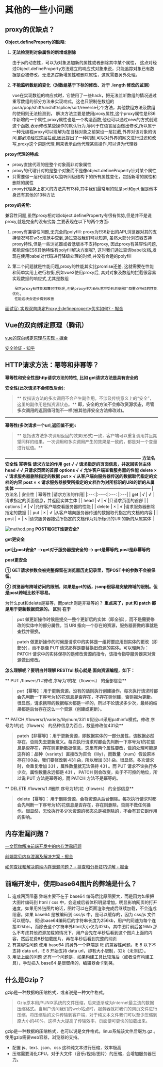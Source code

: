 # 其他的一些小问题

## proxy的优缺点？
**Object.defineProperty的缺陷:**

1. **无法检测到对象属性的新增或删除**

    由于js的动态性，可以为对象追加新的属性或者删除其中某个属性， 这点对经过Object.defineProperty方法建立的响应式对象来说，只能追踪对象已有数据是否被修改，无法追踪新增属性和删除属性，这就需要另外处理。

2. **不能监听数组的变化（对数组基于下标的修改、对于 .length 修改的监测）**

   vue在实现数组的响应式时，它使用了一些hack，把无法监听数组的情况通过重写数组的部分方法来实现响式，这也只限制在数组的push/pop/shift/unshift/splice/sort/reverse七个方法，其他数组方法及数组的使用则无法检测到， 解决方法主要是使用proxy属性,这个proxy属性是ES6中新增的一个属性,proxy属性也是一个构造函数,他也可以通过new的方式创建这个函数,表示修改某些操作的默认行为,等同于在语言层面做出修改,所以属于一种元编程proxy可以理解为在目标对象之前架设一层拦截,外界对该对象的访问,都必须经过这层拦截,因此提出了一种机制,可以对外界的网文进行过滤和改写,proxy这个词是代理,用来表示由他代理某些操作,可以译为代理器

**proxy代理的特点:**

- proxy直接代理的是整个对象而非对象属性
- proxy的代理针对的是整个对象而不是像object.defineProperty针对某个属性
- 只需要做一层代理就可以监听同级结构下的所有属性变化，包括新增的属性和删除的属性
- proxy代理身上定义的方法共有13种,其中我们最常用的就是set和get,但是他本身还有其他的13种方法

**proxy的劣势:**

兼容性问题,虽然proxy相对越object.defineProperty有很有优势,但是并不是说proxy,就是完全的没有劣势,主要表现在以下的两个方面:
1. proxy有兼容性问题,无完全的polyfill:
    proxy为ES6新出的API,浏览器对其的支持情况可在w3c规范中查到,通过查找我们可以知道,
    虽然大部分浏览器支持proxy特性,但是一些浏览器或者低版本不支持proxy,
    因此proxy有兼容性问题,那能否像ES6其他特性有polyfill解决方案呢?,
    这时我们通过查询babel文档,发现在使用babel对代码进行降级处理的时候,并没有合适的polyfill
2. 第二个问题就是性能问题,proxy的性能其实比promise还差,
        这就需要在性能和简单实用上进行权衡,例如vue3使用proxy后,
        其对对象及数组的拦截很容易实现数据的响应式,尤其是数组

        虽然proxy有性能和兼容性处理,但是proxy作为新标准将受到浏览器厂商重点持续的性能优化,
        性能这块会逐步得到改善

[面试官: 实现双向绑定Proxy比defineproperty优劣如何? - 掘金](https://juejin.cn/post/6844903601416978439)


## Vue的双向绑定原理（腾讯）
[vue的双向绑定原理与实现 - 掘金](https://juejin.cn/post/7080562890628923423#heading-29)

[安全验证 - 知乎](https://zhuanlan.zhihu.com/p/138710460)



## HTTP请求方法：幂等和非幂等？
**幂等性和安全性是http请求方法的特性, 比如 get请求方法是具有安全的**

**安全性(此次请求不会修改后台):**
> ** 仅指该方法的多次调用不会产生副作用，不涉及传统意义上的“安全”，这里的副作用是指资源状态。**
> **即，安全的方法不会修改资源状态，尽管多次调用的返回值可能不一样(被其他非安全方法修改过)。**

** **
**幂等性(多次请求一个url,返回值不变):**
> ** 是指该方法多次调用返回的效果(形式)一致，客户端可以重复调用并且期望同样的结果。一次调用和多次调用产生的效果是一致的，都是对一个变量进行赋值。**

**————————————————————————————————**
**方法名	安全性	幂等性	请求方法的作用**
**get			√	√	请求指定的页面信息，并返回实体主体**
**head		√	√	只请求页面的首部**
**options		√	√	允许客户端查看服务器的性能**
**delete		×	√	请求服务器删除指定的数据**
**put			×	√	从客户端向服务器传送的数据取代指定的文档的内容**
**post			×	×	请求服务器接受所指定的文档作为对所标识的URI的新的从属实体**
**————————————————————————————————**
| 方法名      | 安全性 |  幂等性   |请求方法的作用|
|:---:|:----:|:---: |:---|
| get      | √       | √   |请求指定的页面信息，并返回实体主体   |
| head      | √       | √   |只请求页面的首部 |
| options      | √       | √   |允许客户端查看服务器的性能  |
| delete      | ×       | √   |请求服务器删除指定的数据  |
| put      | ×       | √   |从客户端向服务器传送的数据取代指定的文档的内容 |
| post      | ×       | ×   |请求服务器接受所指定的文档作为对所标识的URI的新的从属实体 |


![method.png](http://picture.gptkong.com/20240515/2124de21be4b4b4a11b8f2505b3d75cb60.png)
**POST和GET谁更安全?**

**get更安全**

**get比post安全? -->get对于服务器是安全的–> get是幂等的,post是非幂等的**

**post更安全**

**① GET请求参数会被完整保留在浏览器历史记录里，而POST中的参数不会被保留。**

**② 浏览器有跨域访问的限制，如果是get的话，jsonp很容易突破跨域的限制。但是post跨域比较不容易。**

为什么put和delete是幂等，而patch则是非幂等的？
**重点来了，put 和 patch 都是用于更新数据资源的。 区别 在于**
> **put 做更新操作时候是提交一整个更新后的实体（即全部），而不是需要修改的实体中的部分属性。当 URI 指向一个存在的资源，服务器要做的事就是查找并替换。**

> **patch 做更新操作的时候是请求中的实体是一组将要应用到实体的更改（即部分），而不是像 PUT 请求那样是要替换旧资源的实体。可以理解为：PATCH 请求中的实体保存的是修改资源的指令，该指令指导服务器来对资源做出修改。**



**怎么理解呢？要明白并理解 RESTful 核心就是 面向资源编程，如下：**

** PUT /flowers/1   #修改 序号为1的花（flowers） 的全部信息**

> **put【幂等】：用于更新资源，没有的话则执行创建操作。每次执行请求时都会先判断一下序号为1的花信息是否存在，不存在则创建，否则视为更新。很显然，请求携带的数据每次都是一样的，所以不论请求多少次，最终的结果都是后台存在这么一个资源（创建或更新）。**



** PATCH /flowers/1/variety/lily/num/331   #假设url采用pathinfo模式，修改 序号为1的花（flowers） 的品种信息为百合，数量修改位431朵**

> **patch【非幂等】：用于更新资源，即数据实体的一部分属性，该数据必然存在，否则失去更新意义。每次执行请求时都会先判断一下序号为1的花信息是否存在，存在则更新数据信息，这里有两个属性要改，做的处理可能是这样的：品种（variety）直接改为百合（lily），而数量（num）假设原本存在100朵，我们要修改到 431 朵，所以增加 331 朵。很显然，多次请求时，会重复增加 331 ，属性数量就无法保持 431 。而 PUT 请求不论执行多少次，属性数量永远都是 431 ， PATCH 则会改变，处于不可控的地位，所以说 PUT 方法是幂等的，而 PATCH 方法不是幂等的。**



** DELETE /flowers/1   #删除 序号为1的花（flowers） 的全部信息**

> **delete【幂等】： 用于删除资源，会将资源从后台删除。每次执行请求时都会先判断一下序号为1的花信息是否存在，存在则删除，否则不做任何操作。很显然，无论执行多少次资源的状态总是被删除的，不会有其它副作用的影响。**


## 内存泄漏问题？
[一文帮你解决前端开发中的内存泄露问题](https://zhuanlan.zhihu.com/p/411103328)

[前端常见内存泄漏及解决方案 - 掘金](https://juejin.cn/post/7065705130963763231)

[如何查找和解决前端内存泄漏问题？ - 排查和分析技巧详解 - 掘金](https://juejin.cn/post/7232127712642547770)

## 前端开发中，使用base64图片的弊端是什么？
1. 造成网页阻塞
弊端主要不在于 base64 编码后比原图要大，而是因为如果把大图片编码到 html / css 中，会造成后者体积明显增加，明显影响网页的打开速度。如果用外链图片的话，图片可以在页面渲染完成后继续加载，不会造成阻塞。如果 base64 是被编码到 css/js 中，是可以缓存的，因为 css/js 文件可以缓存。
假设base64编码后的字符串长度为256kb，用户的网速为每个连接32kb/s，而除去这个字符串外html大小仅为32kb，其中图片前后各16kb
那么不考虑其他资源加载的情况下，用户会先在半秒后看到这个图片上面的内容，然后花费8秒加载图片，再在半秒后看到完整的网页
2. 有兼容性问题
使用 base64 的另外一个弊端是 IE 的兼容性问题。IE 8 以下不支持 data url，IE 8 开始支持 data url，却有大小限制，32k（未测试）。
3. 用法上面的问题
还有一个问题是，如果构建工具比较落后（或者没有构建工具），手动插入 base64 是很蛋疼的，编辑器会卡到哭。


## 什么是Gzip？
gzip是一种数据的压缩格式，或者说是一种文件格式。
>Gzip原本用户UNIX系统的文件压缩，后来逐渐成为Internet最主流的数据压缩格式。当用户访问我们的web站点时，服务器就将我们的网页文件进行压缩，将压缩后的文件传输到客户端，对于纯文本文件我们可以至少压缩到原大小的40%，这样大大提高了传输效率，页面便可更快的加载出来。

gzip是一种数据的压缩格式，也可以说是文件格式。linux系统该文件后缀为.gz	。使用gzip需要web容器，浏览器的支持。
- 配置 js、text、json、css 这种纯文本进行压缩，效率极高
- 压缩需要消化CPU，对于大文件（音乐/视频/图片）的压缩，会增加服务器压力。